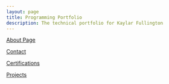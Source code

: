 ```yaml
---
layout: page
title: Programming Portfolio
description: The technical portfolio for Kaylar Fullington
---
```


[About Page](pages/about.md)

[Contact](pages/contact.md)

[Certifications](pages/certifications.md)

<!-- [Projects](pages/projects.md) -->

[Projects](pages/projects.md)

<!-- **Projects**

[Arima Modeling Project](pages/arima_modeling.md)

[Covid-19 Unemployment Project](pages/covid_unemployment.md)

[Game Attendance](pages/dodgers_attendance.md)

[Web Scraping Dog Breeds](pages/dog_breed_scraping.md)

[KMeans Clustering Health Data](pages/kmeans_health.md)

[Muddy Paws Rescue Predictions](pages/muddy_paws.md)

[Classifying Handwritten Numbers](pages/number_image_class.md)

[Working with Petfinder API](pages/petfinder_api.md)

[Predicting Miles per Gallon](pages/predicting_mpg.md)

[Movie Review Text Analysis](pages/text_analysis_movie_reviews.md)

[Weather Lookup Program](pages/weather_lookup.md) -->